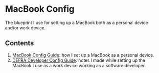 # MacBook Config
The blueprint I use for setting up a MacBook both as a personal device and/or work device.
## Contents
1. [MacBook Config Guide](https://github.com/rtasalem/macbook-config/blob/main/macbook-config-guide.md): how I set up a MacBook as a personal device.
2. [DEFRA Developer Config Guide](https://github.com/rtasalem/macbook-config/blob/main/defra-dev-config-guide.md): notes I made while setting up the MacBook I use as a work device working as a software developer.